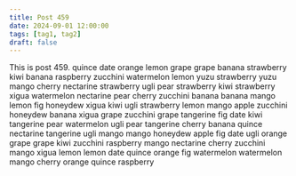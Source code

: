 ```yaml
---
title: Post 459
date: 2024-09-01 12:00:00
tags: [tag1, tag2]
draft: false
---
```

This is post 459.
quince
date
orange
lemon
grape
grape
banana
strawberry
kiwi
banana
raspberry
zucchini
watermelon
lemon
yuzu
strawberry
yuzu
mango
cherry
nectarine
strawberry
ugli
pear
strawberry
kiwi
strawberry
xigua
watermelon
nectarine
pear
cherry
zucchini
banana
banana
mango
lemon
fig
honeydew
xigua
kiwi
ugli
strawberry
lemon
mango
apple
zucchini
honeydew
banana
xigua
grape
zucchini
grape
tangerine
fig
date
kiwi
tangerine
pear
watermelon
ugli
pear
tangerine
cherry
banana
quince
nectarine
tangerine
ugli
mango
mango
honeydew
apple
fig
date
ugli
orange
grape
grape
kiwi
zucchini
raspberry
mango
nectarine
cherry
zucchini
mango
xigua
lemon
lemon
date
quince
orange
fig
watermelon
watermelon
mango
cherry
orange
quince
raspberry

